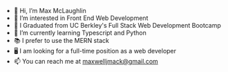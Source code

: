 - 👋 Hi, I’m Max McLaughlin
- 👀 I’m interested in Front End Web Development
- 🏫 I Graduated from UC Berkley's Full Stack Web Development Bootcamp
- 🌱 I’m currently learning Typescript and Python
- 📚 I prefer to use the MERN stack
- 🖥️ I am looking for a full-time position as a web developer
- 📫 You can reach me at maxwelljmack@gmail.com
